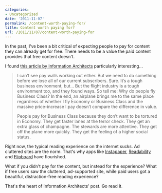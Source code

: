 ```yaml
---
categories:
- Uncategorized
date: '2011-11-07'
permalink: /content-worth-paying-for/
title: Content worth paying for?
url: /2011/11/07/content-worth-paying-for
---
```


In the past, I've been a bit critical of expecting people to pay for content they can already get for free. There needs to be a value the paid content provides that free content doesn't.

I found <a href="http://www.informationarchitects.jp/en/business-class-news/">this article by Information Architects</a> particularly interesting...

<blockquote>I can’t see pay walls working out either. But we need to do something before we lose all of our current subscribers. Sure. It’s a tough business environment, but… But the flight industry is a tough environment too, and they found ways. So tell me: Why do people fly Business Class? In the end, an airplane brings me to the same place regardless of whether I fly Economy or Business Class and the massive price-increase I pay doesn’t compare the difference in value.

People pay for Business Class because they don’t want to be tortured in Economy. They get faster lanes at the terror check. They get an extra glass of champagne. The stewards are more attentive. They get off the plane more quickly. They get the feeling of a higher social status.</blockquote>

Right now, the typical reading experience on the internet sucks. Ad cluttered sites are the norm. That's why apps like <a href="http://www.instapaper.com/">Instapaper</a>, <a href="http://www.readability.com/">Readability</a> and <a href="http://flipboard.com/">Flipboard</a> have flourished.

What if you didn't pay for the content, but instead for the experience? What if free users saw the cluttered, ad-supported site, while paid users got a beautiful, distraction-free reading experience?

That's the heart of Information Architects' post. Go read it.